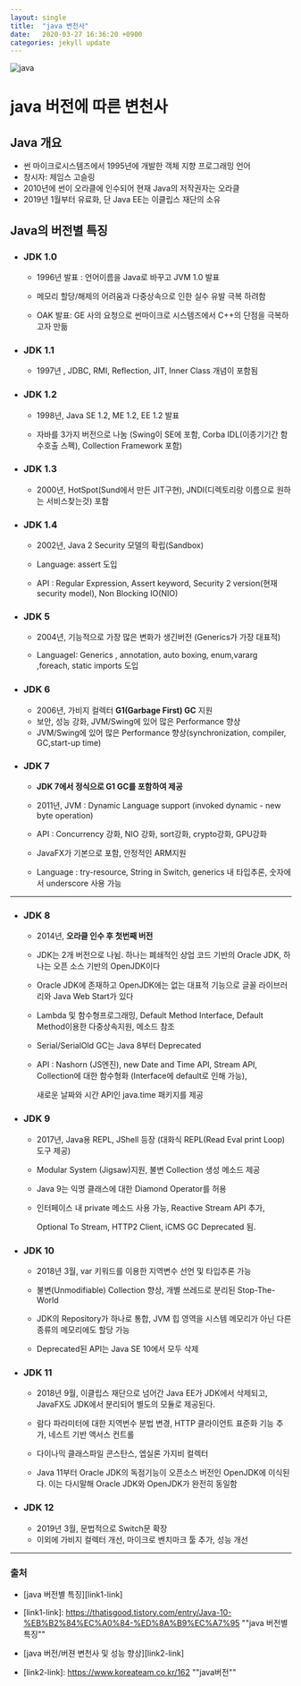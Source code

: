 ```yaml
---
layout: single
title:  "java 변천사"
date:   2020-03-27 16:36:20 +0900
categories: jekyll update
---
```


![java](http://blogfiles.naver.net/20100720_40/seou0735_1279610783688DHr90_jpg/2010-07-20_16%3B26%3B00_seou0735.jpg)



# java 버전에 따른 변천사





 ## Java 개요

* 썬 마이크로시스템즈에서 1995년에 개발한 객체 지향 프로그래밍 언어
* 창시자: 제임스 고슬링
* 2010년에 썬이 오라클에 인수되어 현재 Java의 저작권자는 오라클
* 2019년 1월부터 유료화, 단 Java EE는 이클립스 재단의 소유



## Java의 버전별 특징



* ### JDK 1.0 

  * 1996년 발표 : 언어이름을  Java로 바꾸고 JVM 1.0 발표

  * 메모리 할당/해제의 어려움과 다중상속으로 인한 실수 유발 극복 하려함

  * OAK 발표: GE 사의 요청으로 썬마이크로 시스템즈에서 C++의 단점을 극복하고자 만듦

    

* ### JDK 1.1

  * 1997년 , JDBC, RMI, Reflection, JIT, Inner Class 개념이 포함됨

    

* ### JDK 1.2

  * 1998년, Java SE 1.2, ME 1.2, EE 1.2 발표

  * 자바를 3가지 버전으로 나눔 (Swing이 SE에 포함, Corba IDL(이종기기간 함수호출 스펙), Collection Framework 포함)

    

* ### JDK 1.3

  * 2000년,  HotSpot(Sund에서 만든 JIT구현), JNDI(디렉토리랑 이름으로 원하는 서비스찾는것) 포함

    

* ### JDK 1.4

  * 2002년, Java 2 Security 모델의 확립(Sandbox)

  * Language: assert 도입

  * API : Regular Expression, Assert keyword, Security 2 version(현재 security model), Non Blocking IO(NIO)

    

* ### JDK 5

  * 2004년, 기능적으로 가장 많은 변화가 생긴버전 (Generics가 가장 대표적)

  * LanguageI: Generics , annotation, auto boxing, enum,vararg ,foreach, static imports 도입

    

* ### JDK 6

  * 2006년, 가비지 컬렉터 **G1(Garbage First) GC** 지원
  * 보안, 성능 강화, JVM/Swing에 있어 많은 Performance 향상
  * JVM/Swing에 있어 많은 Performance 향상(synchronization, compiler, GC,start-up time)

* ### JDK 7

  * **JDK 7에서 정식으로 G1 GC를 포함하여 제공**

  * 2011년, JVM : Dynamic Language support (invoked dynamic - new byte operation)

  * API : Concurrency 강화, NIO 강화, sort강화, crypto강화, GPU강화

  * JavaFX가 기본으로 포함, 안정적인 ARM지원

  * Language : try-resource, String in Switch, generics 내 타입추론, 숫자에서 underscore 사용 가능

    

    

---



* ### JDK 8

  * 2014년,  **오라클 인수 후 첫번째 버전**

  * JDK는 2개 버전으로 나뉨. 하나는 폐쇄적인 상업 코드 기반의 Oracle JDK, 하나는 오픈 소스 기반의 OpenJDK이다

  * Oracle JDK에 존재하고 OpenJDK에는 없는 대표적 기능으로 글꼴 라이브러리와 Java Web Start가 있다

  * Lambda 및 함수형프로그래밍, Default Method Interface, Default Method이용한 다중상속지원, 메소드 참조

  * Serial/SerialOld GC는 Java 8부터 Deprecated 

  * API : Nashorn (JS엔진), new Date and Time API, Stream API, Collection에 대한 함수형화 (Interface에 default로 인해 가능), 

    새로운 날짜와 시간 API인 java.time 패키지를 제공

    

* ### JDK 9

  * 2017년,  Java용 REPL, JShell 등장 (대화식 REPL(Read Eval print Loop) 도구 제공)

  * Modular System (Jigsaw)지원, 불변 Collection 생성 메소드 제공

  * Java 9는 익명 클래스에 대한 Diamond Operator를 허용

  * 인터페이스 내 private 메소드 사용 가능, Reactive Stream API 추가,

    Optional To Stream, HTTP2 Client, iCMS GC Deprecated 됨.  

    

* ### JDK 10

  * 2018년 3월, var 키워드를 이용한 지역변수 선언 및 타입추론 가능

  * 불변(Unmodifiable) Collection 향상, 개별 쓰레드로 분리된 Stop-The-World

  * JDK의 Repository가 하나로 통합,  JVM 힙 영역을 시스템 메모리가 아닌 다른 종류의 메모리에도 할당 가능

  * Deprecated된 API는 Java SE 10에서 모두 삭제

    

* ### JDK 11

  * 2018년 9월, 이클립스 재단으로 넘어간 Java EE가 JDK에서 삭제되고, JavaFX도 JDK에서 분리되어 별도의 모듈로 제공된다. 

  * 람다 파라미터에 대한 지역번수 분법 변경, HTTP 클라이언트 표준화 기능 추가, 네스트 기반 액서스 컨트롤

  * 다이나믹 클래스파일 콘스탄스, 엡실론 가지비 컬렉터

  * Java 11부터 Oracle JDK의 독점기능이 오픈소스 버전인 OpenJDK에 이식된다. 이는 다시말해 Oracle JDK와 OpenJDK가 완전히 동일함

    

* ### JDK 12

  * 2019년 3월, 문법적으로 Switch문 확장
  * 이외에 가비지 컬렉터 개선, 마이크로 벤치마크 툴 추가, 성능 개선









---



### 출처

- [java 버전별 특징][link1-link]

- [link1-link]: https://thatisgood.tistory.com/entry/Java-10-%EB%B2%84%EC%A0%84-%ED%8A%B9%EC%A7%95	""java 버전별 특징""

- [java 버전/버젼 변천사 및 성능 향상][link2-link]

- [link2-link]: https://www.koreateam.co.kr/162	""java버전""

